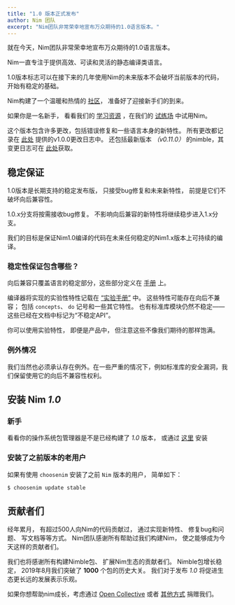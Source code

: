 ```yaml
---
title: "1.0 版本正式发布"
author: Nim 团队
excerpt: "Nim团队非常荣幸地宣布万众期待的1.0语言版本。"
---
```



就在今天，Nim团队非常荣幸地宣布万众期待的1.0语言版本。

Nim一直专注于提供高效、可读和灵活的静态编译类语言。

1.0版本标志可以在接下来的几年使用Nim的未来版本不会破坏当前版本的代码，开始有稳定的基础。

Nim构建了一个温暖和热情的 [社区](/community.html)，
准备好了迎接新手们的到来。

如果你是一名新手，
看看我们的
[学习资源](/learn.html)
，在我们的
[试练场](https://play.nim-lang.org/)
中试用Nim。

这个版本包含许多更改，包括错误修复和一些语言本身的新特性。
所有更改都记录在
[此处](https://github.com/nim-lang/Nim/blob/devel/changelogs/changelog_1_0_0.md)
提供的v1.0.0更改日志中。
还包括最新版本 *（v0.11.0）* 的nimble，其变更日志可在
[此处](https://github.com/nim-lang/nimble/blob/master/changelog.markdown#0110---22092019)获取。


## 稳定保证

1.0版本是长期支持的稳定发布版，
只接受bug修复和未来新特性，
前提是它们不破坏向后兼容性。

1.0.x分支将按需接收bug修复。
不影响向后兼容的新特性将继续稳步进入1.x分支。

我们的目标是保证Nim1.0编译的代码在未来任何稳定的Nim1.x版本上可持续的编译。


### 稳定性保证包含哪些？

向后兼容只覆盖语言的稳定部分，这些部分定义在
[手册](/docs/manual.html)
上。

编译器将实现的实验性特性记载在
[“实验手册”](/docs/manual_experimental.html)
中。
这些特性可能存在向后不兼容；
包括 `concepts`、 `do` 记号和一些其它特性。
也有标准库模块仍然不稳定——这些已经在文档中标记为“不稳定API”。

你可以使用实验特性，
即便是产品中，
但注意这些不像我们期待的那样饱满。


### 例外情况

我们当然也必须承认存在例外。在一些严重的情况下，例如标准库的安全漏洞，我们保留使用它的向后不兼容性权利。


## 安装 Nim *1.0*

### 新手

看看你的操作系统包管理器是不是已经构建了 *1.0* 版本，
或通过
[这里](/install.html)
安装


### 安装了之前版本的老用户

如果有使用 `choosenim` 安装了之前 `Nim` 版本的用户，
简单如下：

```bash
$ choosenim update stable
```



## 贡献者们

经年累月，
有超过500人向Nim的代码贡献过，
通过实现新特性、
修复bug和问题、
写文档等等方式。
Nim团队感谢所有帮助过我们构建Nim，
使之能够成为今天这样的贡献者们。

我们也将感谢所有构建Nimble包、
扩展Nim生态的贡献者们。
Nimble包增长稳定，
2019年8月我们突破了 **1000** 个包的历史大关。
我们对于发布 *1.0* 将促进生态更长远的发展表示乐观。

如果你想帮助nim成长，考虑通过
[Open Collective](https://opencollective.com/nim)
或者
[其他方式](https://nim-lang.org/donate.html)
捐赠我们。
